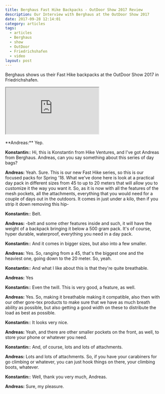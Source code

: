 ```yaml
---
title: Berghaus Fast Hike Backpacks - OutDoor Show 2017 Review
description: Our Interview with Berghaus at the OutDoor Show 2017
date: 2017-09-28 12:14:01
category: articles
tags:
  - articles
  - Berghaus
  - show
  - OutDoor
  - Friedrichshafen
  - video
layout: post
---
```


Berghaus shows us their Fast Hike backpacks at the OutDoor Show 2017 in Friedrichshafen.

<div class="embed-responsive embed-responsive-16by9">
    <iframe class="embed-responsive-item" src="https://www.youtube.com/embed/mGw-OTIHT7M"></iframe>
</div>
<br>
<!--more-->
**Andreas:**	Yep.

**Konstantin:**:	Hi, this is Konstantin from Hike Ventures, and I've got Andreas from Berghaus. Andreas, can you say something about this series of day bags?

**Andreas:**	Yeah. Sure. This is our new Fast Hike series, so this is our focused packs for Spring '18. What we've done here is look at a practical day pack in different sizes from 45 to up to 20 meters that will allow you to customize it the way you want it. So, as it is now with all the features of the mesh pockets, all the attachments, everything that you would need for a couple of days out in the outdoors. It comes in just under a kilo, then if you strip it down removing this hip-

**Konstantin:**:	Belt.

**Andreas:**	-belt and some other features inside and such, it will have the weight of a backpack bringing it below a 500 gram pack. It's of course, hyper durable, waterproof, everything you need in a day pack.

**Konstantin:**:	And it comes in bigger sizes, but also into a few smaller.

**Andreas:**	Yes. So, ranging from a 45, that's the biggest one and the heaviest one, going down to the 20 meter. So, yeah.

**Konstantin:**:	And what I like about this is that they're quite breathable.

**Andreas:**	Yes

**Konstantin:**:	Even the twill. This is very good, a feature, as well.

**Andreas:**	Yes. So, making it breathable making it compatible, also then with our other gore-tex products to make sure that we have as much breath ability as possible, but also getting a good width on these to distribute the load as best as possible.

**Konstantin:**:	It looks very nice.

**Andreas:**	Yeah, and there are other smaller pockets on the front, as well, to store your phone or whatever you need.

**Konstantin:**:	And, of course, lots and lots of attachments.

**Andreas:**	Lots and lots of attachments. So, if you have your carabiners for go climbing or whatever, you can just hook things on there, your climbing boots, whatever.

**Konstantin:**:	Well, thank you very much, Andreas.

**Andreas:**	Sure, my pleasure.
<br>
<script src="//z-na.amazon-adsystem.com/widgets/onejs?MarketPlace=US&adInstanceId=cc781bfd-577f-4efb-9da6-75cb9fc7d1c2"></script>

